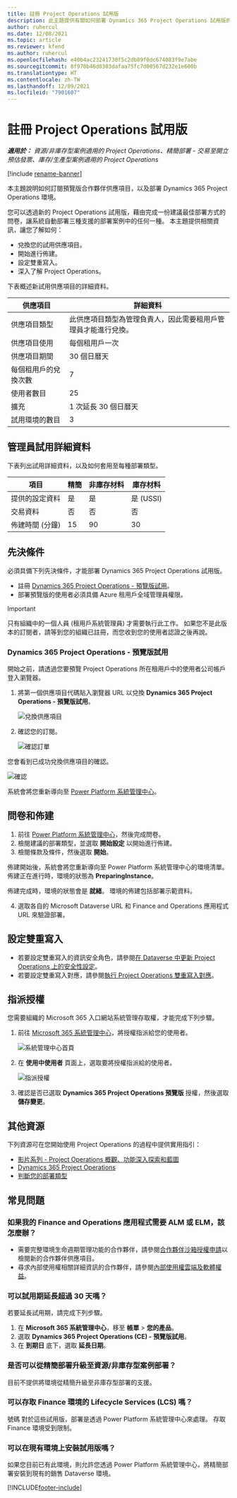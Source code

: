 ```yaml
---
title: 註冊 Project Operations 試用版
description: 此主題提供有關如何部署 Dynamics 365 Project Operations 試用版的資訊。
author: ruhercul
ms.date: 12/08/2021
ms.topic: article
ms.reviewer: kfend
ms.author: ruhercul
ms.openlocfilehash: e40b4ac23241730f5c2db89f0dc674083f9e7abe
ms.sourcegitcommit: 8f970b46d0303dafaa75fc7d00567d232e1e600b
ms.translationtype: HT
ms.contentlocale: zh-TW
ms.lasthandoff: 12/09/2021
ms.locfileid: "7901607"
---
```

# <a name="sign-up-for-project-operations-trials"></a>註冊 Project Operations 試用版 

_**適用於：** 資源/非庫存型案例適用的 Project Operations、精簡部署 - 交易至開立預估發票、庫存/生產型案例適用的 Project Operations_ 

[!include [rename-banner](~/includes/cc-data-platform-banner.md)]

本主題說明如何訂閱預覽版合作夥伴供應項目，以及部署 Dynamics 365 Project Operations 環境。

您可以透過新的 Project Operations 試用版，藉由完成一份建議最佳部署方式的問卷，讓系統自動部署三種支援的部署案例中的任何一種。 本主題提供相關資訊，讓您了解如何：

- 兌換您的試用供應項目。
- 開始進行佈建。
- 設定雙重寫入。
- 深入了解 Project Operations。 

下表概述新試用供應項目的詳細資料。

| **供應項目**               | **詳細資料**                                  |
|------------------------------|----------------------------------------------|
| 供應項目類型                   | 此供應項目類型為管理負責人，因此需要租用戶管理員才能進行兌換。 |
| 供應項目使用                    | 每個租用戶一次                          |
| 供應項目期間               | 30 個日曆天                             |
| 每個租用戶的兌換次數       | 7                                            |
| 使用者數目              | 25                                           |
| 擴充                    | 1 次延長 30 個日曆天               |
| 試用環境的數目 | 3                                            |


## <a name="admin-trial-details"></a>管理員試用詳細資料
下表列出試用詳細資料，以及如何套用至每種部署類型。

| **項目**                      | **精簡**                                     | **非庫存材料** | **庫存材料** |
|-------------------------------|----------------------------------------------|---------------------------|-----------------------|
| 提供的設定資料           | 是                                          | 是                       | 是 (USSI)            |
| 交易資料            | 否                                           | 否                        | 否                    |
| 佈建時間 (分鐘)  | 15                                           | 90                        | 30                    |
 
## <a name="prerequisites"></a>先決條件
必須具備下列先決條件，才能部署 Dynamics 365 Project Operations 試用版。

- 註冊 [Dynamics 365 Project Operations - 預覽版試用](https://www.aka.ms/try-po)。
- 部署預覽版的使用者必須具備 Azure 租用戶全域管理員權限。

> [!IMPORTANT]
> 只有組織中的一個人員 (租用戶系統管理員) 才需要執行此工作。 如果您不是此版本的訂閱者，請等到您的組織已註冊，而您收到您的使用者認證之後再說。

### <a name="dynamics-365-project-operations---preview-trial"></a>Dynamics 365 Project Operations - 預覽版試用 

開始之前，請透過您要預覽 Project Operations 所在租用戶中的使用者公司帳戶登入瀏覽器。

1. 將第一個供應項目代碼貼入瀏覽器 URL 以兌換 **Dynamics 365 Project Operations - 預覽版試用**。

    ![兌換供應項目](./media/16RedeemFirstOfferNew.png)

2. 確認您的訂閱。

    ![確認訂單](./media/17ConfirmOrderNew.png)

  您會看到已成功兌換供應項目的確認。

   ![確認](./media/18OrderConfirmationNew.png)

  系統會將您重新導向至 [Power Platform 系統管理中心](https://admin.powerplatform.microsoft.com/projectoperationstrial)。

## <a name="questionnaire-and-provisioning"></a>問卷和佈建

1.  前往 [Power Platform 系統管理中心](https://admin.powerplatform.com/projectoperationstrial)，然後完成問卷。  
2.  檢閱建議的部署類型，並選取 **開始設定** 以開始進行佈建。
3.  檢閱條款及條件，然後選取 **開始**。

   佈建開始後，系統會將您重新導向至 Power Platform 系統管理中心的環境清單。 佈建正在進行時，環境的狀態為 **PreparingInstance**。
 
  佈建完成時，環境的狀態會是 **就緒**。 環境的佈建包括部署示範資料。
 
4.  選取各自的 Microsoft Dataverse URL 和 Finance and Operations 應用程式 URL 來驗證部署。

## <a name="configuring-dual-write"></a>設定雙重寫入
- 若要設定雙重寫入的資訊安全角色，請參閱[在 Dataverse 中更新 Project Operations 上的安全性設定](resource-provision-new-environment.md)。
- 若要設定雙重寫入對應，請參閱[執行 Project Operations 雙重寫入對應](resource-provision-new-environment.md#run-project-operations-dual-write-maps)。

## <a name="assign-licenses"></a>指派授權

您需要組織的 Microsoft 365 入口網站系統管理存取權，才能完成下列步驟。

1. 前往 [Microsoft 365 系統管理中心](https://portal.office.com/)，將授權指派給您的使用者。

   ![系統管理中心首頁](./media/14AdminPortal.png)

2. 在 **使用中使用者** 頁面上，選取要將授權指派給的使用者。

   ![指派授權](./media/15AssignLicenses.png)

3. 確認是否已選取 **Dynamics 365 Project Operations 預覽版** 授權，然後選取 **儲存變更**。

## <a name="additional-resources"></a>其他資源

下列資源可在您開始使用 Project Operations 的過程中提供實用指引：

- [影片系列 - Project Operations 概觀、功能深入探索和藍圖](https://youtube.com/playlist?list=PLcakwueIHoT_LJ3Fr1tHnkPk5lioqE6uH)
- [Dynamics 365 Project Operations](/learn/modules/examine-dynamics-365-project-operations/)
- [判斷您的部署類型](determine-deployment-type.md)

## <a name="frequently-asked-questions"></a>常見問題

### <a name="what-if-i-require-alm-or-elm-for-my-finance-and-operations-apps-environment"></a>如果我的 Finance and Operations 應用程式需要 ALM 或 ELM，該怎麼辦？

- 需要完整環境生命週期管理功能的合作夥伴，請參閱[合作夥伴沙箱授權申請](https://experience.dynamics.com/requestlicense)以檢閱新的合作夥伴供應項目。 
- 尋求內部使用權相關詳細資訊的合作夥伴，請參閱[內部使用權雲端及軟體權益](https://partner.microsoft.com/membership/internal-use-software)。

### <a name="can-i-extend-my-trial-beyond-30-days"></a>可以試用期延長超過 30 天嗎？
若要延長試用期，請完成下列步驟。

1. 在 **Microsoft 365 系統管理中心**，移至 **帳單** > **您的產品**。
2. 選取 **Dynamics 365 Project Operations (CE) - 預覽版試用**。
3. 在 **到期日** 底下，選取 **延長日期**。

### <a name="can-i-upgrade-from-the-lite-deployment-to-the-resourcenon-stocked-based-scenario-deployment"></a>是否可以從精簡部署升級至資源/非庫存型案例部署？
目前不提供將環境從精簡升級至非庫存型部署的支援。

### <a name="can-i-access-lifecycle-services-lcs-for-my-finance-environments"></a>可以存取 Finance 環境的 Lifecycle Services (LCS) 嗎？  
號碼 對於這些試用版，部署是透過 Power Platform 系統管理中心來處理。 存取 Finance 環境受到限制。

### <a name="can-i-install-my-trial-on-an-existing-environment"></a>可以在現有環境上安裝試用版嗎？
如果您目前已有此環境，則允許您透過 Power Platform 系統管理中心，將精簡部署安裝到現有的銷售 Dataverse 環境。

[!INCLUDE[footer-include](../includes/footer-banner.md)]
